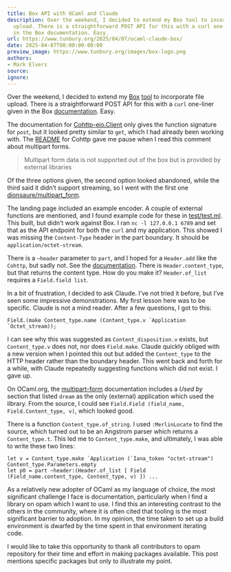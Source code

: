 ```yaml
---
title: Box API with OCaml and Claude
description: Over the weekend, I decided to extend my Box tool to incorporate file
  upload. There is a straightforward POST API for this with a curl one-liner given
  in the Box documentation. Easy.
url: https://www.tunbury.org/2025/04/07/ocaml-claude-box/
date: 2025-04-07T00:00:00-00:00
preview_image: https://www.tunbury.org/images/box-logo.png
authors:
- Mark Elvers
source:
ignore:
---
```


<p>Over the weekend, I decided to extend my <a href="https://box.com">Box</a> <a href="https://github.com/mtelvers/ocaml-box-diff">tool</a> to incorporate file upload. There is a straightforward POST API for this with a <code class="language-plaintext highlighter-rouge">curl</code> one-liner given in the Box <a href="https://developer.box.com/reference/post-files-content/">documentation</a>. Easy.</p>

<p>The documentation for <a href="https://mirage.github.io/ocaml-cohttp/cohttp-eio/Cohttp_eio/Client/index.html">Cohttp-eio.Client</a> only gives the function signature for <code class="language-plaintext highlighter-rouge">post</code>, but it looked pretty similar to <code class="language-plaintext highlighter-rouge">get</code>, which I had already been working with. The <a href="https://github.com/mirage/ocaml-cohttp">README</a> for Cohttp gave me pause when I read this comment about multipart forms.</p>

<blockquote>
  <p>Multipart form data is not supported out of the box but is provided by external libraries</p>
</blockquote>

<p>Of the three options given, the second option looked abandoned, while the third said it didn’t support streaming, so I went with the first one <a href="https://github.com/dinosaure/multipart_form">dionsaure/multipart_form</a>.</p>

<p>The landing page included an example encoder. A couple of external functions are mentioned, and I found example code for these in <a href="https://github.com/dinosaure/multipart_form/blob/main/test/test.ml">test/test.ml</a>. This built, but didn’t work against Box. I ran <code class="language-plaintext highlighter-rouge">nc -l 127.0.0.1 6789</code> and set that as the API endpoint for both the <code class="language-plaintext highlighter-rouge">curl</code> and my application. This showed I was missing the <code class="language-plaintext highlighter-rouge">Content-Type</code> header in the part boundary. It should be <code class="language-plaintext highlighter-rouge">application/octet-stream</code>.</p>

<p>There is a <code class="language-plaintext highlighter-rouge">~header</code> parameter to <code class="language-plaintext highlighter-rouge">part</code>, and I hoped for a <code class="language-plaintext highlighter-rouge">Header.add</code> like the <code class="language-plaintext highlighter-rouge">Cohttp</code>, but sadly not. See the <a href="https://ocaml.org/p/multipart_form/latest/doc/Multipart_form/Header/index.html">documentation</a>. There is <code class="language-plaintext highlighter-rouge">Header.content_type</code>, but that returns the content type. How do you make it? <code class="language-plaintext highlighter-rouge">Header.of_list</code> requires a <code class="language-plaintext highlighter-rouge">Field.field list</code>.</p>

<p>In a bit of frustration, I decided to ask Claude. I’ve not tried it before, but I’ve seen some impressive demonstrations. My first lesson here was to be specific. Claude is not a mind reader. After a few questions, I got to this:</p>

<div class="language-ocaml highlighter-rouge"><div class="highlight"><pre class="highlight"><code><span class="nn">Field</span><span class="p">.(</span><span class="n">make</span> <span class="nn">Content_type</span><span class="p">.</span><span class="n">name</span> <span class="p">(</span><span class="nn">Content_type</span><span class="p">.</span><span class="n">v</span> <span class="nt">`Application</span> <span class="nt">`Octet_stream</span><span class="p">));</span>
</code></pre></div></div>

<p>I can see why this was suggested as <code class="language-plaintext highlighter-rouge">Content_disposition.v</code> exists, but <code class="language-plaintext highlighter-rouge">Content_type.v</code> does not, nor does <code class="language-plaintext highlighter-rouge">Field.make</code>. Claude quickly obliged with a new version when I pointed this out but added the <code class="language-plaintext highlighter-rouge">Content_type</code> to the HTTP header rather than the boundary header. This went back and forth for a while, with Claude repeatedly suggesting functions which did not exist. I gave up.</p>

<p>On OCaml.org, the <a href="https://ocaml.org/p/multipart_form/latest">multipart-form</a> documentation includes a <em>Used by</em> section that listed <code class="language-plaintext highlighter-rouge">dream</code> as the only (external) application which used the library. From the source, I could see <code class="language-plaintext highlighter-rouge">Field.Field (field_name, Field.Content_type, v)</code>, which looked good.</p>

<p>There is a function <code class="language-plaintext highlighter-rouge">Content_type.of_string</code>. I used <code class="language-plaintext highlighter-rouge">:MerlinLocate</code> to find the source, which turned out to be an Angstrom parser which returns a <code class="language-plaintext highlighter-rouge">Content_type.t</code>. This led me to <code class="language-plaintext highlighter-rouge">Content_type.make</code>, and ultimately, I was able to write these two lines:</p>

<div class="language-ocaml highlighter-rouge"><div class="highlight"><pre class="highlight"><code><span class="k">let</span> <span class="n">v</span> <span class="o">=</span> <span class="nn">Content_type</span><span class="p">.</span><span class="n">make</span> <span class="nt">`Application</span> <span class="p">(</span><span class="nt">`Iana_token</span> <span class="s2">"octet-stream"</span><span class="p">)</span> <span class="nn">Content_type</span><span class="p">.</span><span class="nn">Parameters</span><span class="p">.</span><span class="n">empty</span>
<span class="k">let</span> <span class="n">p0</span> <span class="o">=</span> <span class="n">part</span> <span class="o">~</span><span class="n">header</span><span class="o">:</span><span class="p">(</span><span class="nn">Header</span><span class="p">.</span><span class="n">of_list</span> <span class="p">[</span> <span class="nc">Field</span> <span class="p">(</span><span class="nn">Field_name</span><span class="p">.</span><span class="n">content_type</span><span class="o">,</span> <span class="nc">Content_type</span><span class="o">,</span> <span class="n">v</span><span class="p">)</span> <span class="p">])</span> <span class="o">...</span>
</code></pre></div></div>

<p>As a relatively new adopter of OCaml as my language of choice, the most significant challenge I face is documentation, particularly when I find a library on opam which I want to use. I find this an interesting contrast to the others in the community, where it is often cited that tooling is the most significant barrier to adoption. In my opinion, the time taken to set up a build environment is dwarfed by the time spent in that environment iterating code.</p>

<p>I would like to take this opportunity to thank all contributors to opam repository for their time and effort in making packages available. This post mentions specific packages but only to illustrate my point.</p>
